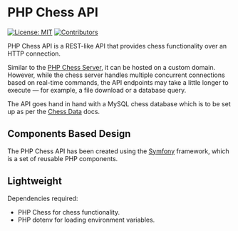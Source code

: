 # PHP Chess API

[![License: MIT](https://img.shields.io/badge/License-MIT-blue.svg)](https://opensource.org/license/mit/)
[![Contributors](https://img.shields.io/github/contributors/chesslablab/chess-api)](https://github.com/chesslablab/chess-api/graphs/contributors)

PHP Chess API is a REST-like API that provides chess functionality over an HTTP connection.

Similar to the [PHP Chess Server](https://chesslablab.github.io/chess-server/), it can be hosted on a custom domain. However, while the chess server handles multiple concurrent connections based on real-time commands, the API endpoints may take a little longer to execute — for example, a file download or a database query.

The API goes hand in hand with a MySQL chess database which is to be set up as per the [Chess Data](https://chesslablab.github.io/chess-data/) docs.

## Components Based Design

The PHP Chess API has been created using the [Symfony](https://symfony.com/) framework, which is a set of reusable PHP components.

## Lightweight

Dependencies required:

- PHP Chess for chess functionality.
- PHP dotenv for loading environment variables.
